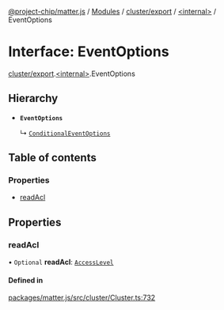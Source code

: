 [@project-chip/matter.js](../README.md) / [Modules](../modules.md) / [cluster/export](../modules/cluster_export.md) / [\<internal\>](../modules/cluster_export._internal_.md) / EventOptions

# Interface: EventOptions

[cluster/export](../modules/cluster_export.md).[\<internal\>](../modules/cluster_export._internal_.md).EventOptions

## Hierarchy

- **`EventOptions`**

  ↳ [`ConditionalEventOptions`](cluster_export._internal_.ConditionalEventOptions.md)

## Table of contents

### Properties

- [readAcl](cluster_export._internal_.EventOptions.md#readacl)

## Properties

### readAcl

• `Optional` **readAcl**: [`AccessLevel`](../enums/cluster_export.AccessLevel.md)

#### Defined in

[packages/matter.js/src/cluster/Cluster.ts:732](https://github.com/project-chip/matter.js/blob/3adaded6/packages/matter.js/src/cluster/Cluster.ts#L732)
